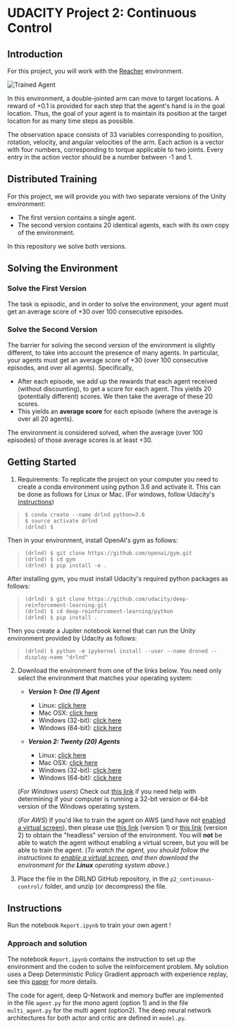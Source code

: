 [//]: # (Image References)

[image1]: https://user-images.githubusercontent.com/10624937/43851024-320ba930-9aff-11e8-8493-ee547c6af349.gif "Trained Agent"

# UDACITY Project 2: Continuous Control

## Introduction

For this project, you will work with the [Reacher](https://github.com/Unity-Technologies/ml-agents/blob/master/docs/Learning-Environment-Examples.md#reacher) environment.

![Trained Agent][image1]

In this environment, a double-jointed arm can move to target locations. A reward of +0.1 is provided for each step that the agent's hand is in the goal location. Thus, the goal of your agent is to maintain its position at the target location for as many time steps as possible.

The observation space consists of 33 variables corresponding to position, rotation, velocity, and angular velocities of the arm. Each action is a vector with four numbers, corresponding to torque applicable to two joints. Every entry in the action vector should be a number between -1 and 1.

## Distributed Training

For this project, we will provide you with two separate versions of the Unity environment:
- The first version contains a single agent.
- The second version contains 20 identical agents, each with its own copy of the environment.  

In this repository we solve both versions.

## Solving the Environment

### Solve the First Version

The task is episodic, and in order to solve the environment,  your agent must get an average score of +30 over 100 consecutive episodes.

### Solve the Second Version

The barrier for solving the second version of the environment is slightly different, to take into account the presence of many agents.  In particular, your agents must get an average score of +30 (over 100 consecutive episodes, and over all agents).  Specifically,
- After each episode, we add up the rewards that each agent received (without discounting), to get a score for each agent.  This yields 20 (potentially different) scores.  We then take the average of these 20 scores. 
- This yields an **average score** for each episode (where the average is over all 20 agents).

The environment is considered solved, when the average (over 100 episodes) of those average scores is at least +30. 

## Getting Started
1. Requirements:
To replicate the project on your computer you need to create a conda environment using python 3.6 and activate it. This can be done as follows for Linux or Mac. (For windows, follow Udacity's [instructions](https://github.com/udacity/deep-reinforcement-learning#dependencies))

>  ```console
>  $ conda create --name drlnd python=3.6
>  $ source activate drlnd
>  (drlnd) $
>  ```

Then in your environment, install OpenAI's gym as follows:
> ```console
> (drlnd) $ git clone https://github.com/openai/gym.git
> (drlnd) $ cd gym
> (drlnd) $ pip install -e .
> ```

After installing gym, you must install Udacity's required python packages as follows:
> ```console
> (drlnd) $ git clone https://github.com/udacity/deep-reinforcement-learning.git
> (drlnd) $ cd deep-reinforcement-learning/python
> (drlnd) $ pip install .
> ```

Then you create a Jupiter notebook kernel that can run the Unity environment provided by Udacity  as follows:
> ```console
> (drlnd) $ python -m ipykernel install --user --name droned --display-name "drlnd"
> ```

2. Download the environment from one of the links below.  You need only select the environment that matches your operating system:

    - **_Version 1: One (1) Agent_**
        - Linux: [click here](https://s3-us-west-1.amazonaws.com/udacity-drlnd/P2/Reacher/one_agent/Reacher_Linux.zip)
        - Mac OSX: [click here](https://s3-us-west-1.amazonaws.com/udacity-drlnd/P2/Reacher/one_agent/Reacher.app.zip)
        - Windows (32-bit): [click here](https://s3-us-west-1.amazonaws.com/udacity-drlnd/P2/Reacher/one_agent/Reacher_Windows_x86.zip)
        - Windows (64-bit): [click here](https://s3-us-west-1.amazonaws.com/udacity-drlnd/P2/Reacher/one_agent/Reacher_Windows_x86_64.zip)

    - **_Version 2: Twenty (20) Agents_**
        - Linux: [click here](https://s3-us-west-1.amazonaws.com/udacity-drlnd/P2/Reacher/Reacher_Linux.zip)
        - Mac OSX: [click here](https://s3-us-west-1.amazonaws.com/udacity-drlnd/P2/Reacher/Reacher.app.zip)
        - Windows (32-bit): [click here](https://s3-us-west-1.amazonaws.com/udacity-drlnd/P2/Reacher/Reacher_Windows_x86.zip)
        - Windows (64-bit): [click here](https://s3-us-west-1.amazonaws.com/udacity-drlnd/P2/Reacher/Reacher_Windows_x86_64.zip)
    
    (_For Windows users_) Check out [this link](https://support.microsoft.com/en-us/help/827218/how-to-determine-whether-a-computer-is-running-a-32-bit-version-or-64) if you need help with determining if your computer is running a 32-bit version or 64-bit version of the Windows operating system.

    (_For AWS_) If you'd like to train the agent on AWS (and have not [enabled a virtual screen](https://github.com/Unity-Technologies/ml-agents/blob/master/docs/Training-on-Amazon-Web-Service.md)), then please use [this link](https://s3-us-west-1.amazonaws.com/udacity-drlnd/P2/Reacher/one_agent/Reacher_Linux_NoVis.zip) (version 1) or [this link](https://s3-us-west-1.amazonaws.com/udacity-drlnd/P2/Reacher/Reacher_Linux_NoVis.zip) (version 2) to obtain the "headless" version of the environment.  You will **not** be able to watch the agent without enabling a virtual screen, but you will be able to train the agent.  (_To watch the agent, you should follow the instructions to [enable a virtual screen](https://github.com/Unity-Technologies/ml-agents/blob/master/docs/Training-on-Amazon-Web-Service.md), and then download the environment for the **Linux** operating system above._)

3. Place the file in the DRLND GitHub repository, in the `p2_continuous-control/` folder, and unzip (or decompress) the file. 



## Instructions

Run the notebook `Report.ipynb` to train your own agent !  

### Approach and solution

The notebook `Report.ipynb` contains the instruction to set up the environment and the coden to solve the reinforcement problem. My solution uses a Deep Deterministic Policy Gradient approach with experience replay, see this [paper](https://arxiv.org/pdf/1509.02971.pdf) for more details.

The code for agent, deep Q-Network and memory buffer are implemented in the file `agent.py` for the mono agent (option 1) and in the file `multi_agent.py` for the multi agent (option2). The deep neural  network architectures for both actor and critic are defined in `model.py`.
